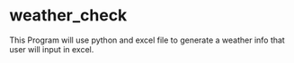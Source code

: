 # weather_check
This Program will use python and excel file to generate a weather info that user will input in excel. 
